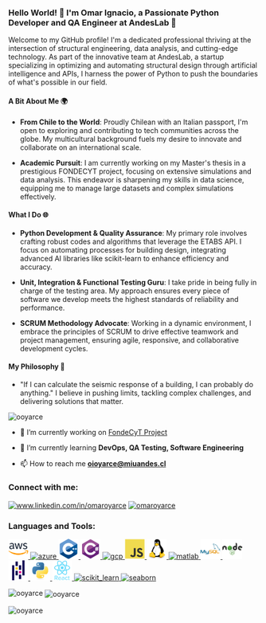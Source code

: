 ### Hello World! 👋 I'm Omar Ignacio, a Passionate Python Developer and QA Engineer at AndesLab 🚀

Welcome to my GitHub profile! I'm a dedicated professional thriving at the intersection of structural engineering, data analysis, and cutting-edge technology. As part of the innovative team at AndesLab, a startup specializing in optimizing and automating structural design through artificial intelligence and APIs, I harness the power of Python to push the boundaries of what's possible in our field.

#### A Bit About Me 🌍
- **From Chile to the World**: Proudly Chilean with an Italian passport, I'm open to exploring and contributing to tech communities across the globe. My multicultural background fuels my desire to innovate and collaborate on an international scale.

- **Academic Pursuit**: I am currently working on my Master's thesis in a prestigious FONDECYT project, focusing on extensive simulations and data analysis. This endeavor is sharpening my skills in data science, equipping me to manage large datasets and complex simulations effectively.

#### What I Do 🌐
- **Python Development & Quality Assurance**: My primary role involves crafting robust codes and algorithms that leverage the ETABS API. I focus on automating processes for building design, integrating advanced AI libraries like scikit-learn to enhance efficiency and accuracy.
  
- **Unit, Integration & Functional Testing Guru**: I take pride in being fully in charge of the testing area. My approach ensures every piece of software we develop meets the highest standards of reliability and performance.

- **SCRUM Methodology Advocate**: Working in a dynamic environment, I embrace the principles of SCRUM to drive effective teamwork and project management, ensuring agile, responsive, and collaborative development cycles.

#### My Philosophy 🚀
- "If I can calculate the seismic response of a building, I can probably do anything." I believe in pushing limits, tackling complex challenges, and delivering solutions that matter.

<p align="left"> <img src="https://komarev.com/ghpvc/?username=ooyarce&label=Profile%20views&color=0e75b6&style=flat" alt="ooyarce" /> </p>

- 🔭 I’m currently working on [FondeCyT Project](https://joseabell.com/)

- 🌱 I’m currently learning **DevOps, QA Testing, Software Engineering**

- 📫 How to reach me **oioyarce@miuandes.cl**

<h3 align="left">Connect with me:</h3>
<p align="left">
<a href="https://linkedin.com/in/www.linkedin.com/in/omaroyarce" target="blank"><img align="center" src="https://raw.githubusercontent.com/rahuldkjain/github-profile-readme-generator/master/src/images/icons/Social/linked-in-alt.svg" alt="www.linkedin.com/in/omaroyarce" height="30" width="40" /></a>
<a href="https://instagram.com/omaroyarce" target="blank"><img align="center" src="https://raw.githubusercontent.com/rahuldkjain/github-profile-readme-generator/master/src/images/icons/Social/instagram.svg" alt="omaroyarce" height="30" width="40" /></a>
</p>


<h3 align="left">Languages and Tools:</h3>
<p align="left"> <a href="https://aws.amazon.com" target="_blank" rel="noreferrer"> <img src="https://raw.githubusercontent.com/devicons/devicon/master/icons/amazonwebservices/amazonwebservices-original-wordmark.svg" alt="aws" width="40" height="40"/> </a> <a href="https://azure.microsoft.com/en-in/" target="_blank" rel="noreferrer"> <img src="https://www.vectorlogo.zone/logos/microsoft_azure/microsoft_azure-icon.svg" alt="azure" width="40" height="40"/> </a> <a href="https://www.w3schools.com/cpp/" target="_blank" rel="noreferrer"> <img src="https://raw.githubusercontent.com/devicons/devicon/master/icons/cplusplus/cplusplus-original.svg" alt="cplusplus" width="40" height="40"/> </a> <a href="https://www.w3schools.com/cs/" target="_blank" rel="noreferrer"> <img src="https://raw.githubusercontent.com/devicons/devicon/master/icons/csharp/csharp-original.svg" alt="csharp" width="40" height="40"/> </a> <a href="https://cloud.google.com" target="_blank" rel="noreferrer"> <img src="https://www.vectorlogo.zone/logos/google_cloud/google_cloud-icon.svg" alt="gcp" width="40" height="40"/> </a> <a href="https://developer.mozilla.org/en-US/docs/Web/JavaScript" target="_blank" rel="noreferrer"> <img src="https://raw.githubusercontent.com/devicons/devicon/master/icons/javascript/javascript-original.svg" alt="javascript" width="40" height="40"/> </a> <a href="https://www.linux.org/" target="_blank" rel="noreferrer"> <img src="https://raw.githubusercontent.com/devicons/devicon/master/icons/linux/linux-original.svg" alt="linux" width="40" height="40"/> </a> <a href="https://www.mathworks.com/" target="_blank" rel="noreferrer"> <img src="https://upload.wikimedia.org/wikipedia/commons/2/21/Matlab_Logo.png" alt="matlab" width="40" height="40"/> </a> <a href="https://www.mysql.com/" target="_blank" rel="noreferrer"> <img src="https://raw.githubusercontent.com/devicons/devicon/master/icons/mysql/mysql-original-wordmark.svg" alt="mysql" width="40" height="40"/> </a> <a href="https://nodejs.org" target="_blank" rel="noreferrer"> <img src="https://raw.githubusercontent.com/devicons/devicon/master/icons/nodejs/nodejs-original-wordmark.svg" alt="nodejs" width="40" height="40"/> </a> <a href="https://pandas.pydata.org/" target="_blank" rel="noreferrer"> <img src="https://raw.githubusercontent.com/devicons/devicon/2ae2a900d2f041da66e950e4d48052658d850630/icons/pandas/pandas-original.svg" alt="pandas" width="40" height="40"/> </a> <a href="https://www.python.org" target="_blank" rel="noreferrer"> <img src="https://raw.githubusercontent.com/devicons/devicon/master/icons/python/python-original.svg" alt="python" width="40" height="40"/> </a> <a href="https://reactjs.org/" target="_blank" rel="noreferrer"> <img src="https://raw.githubusercontent.com/devicons/devicon/master/icons/react/react-original-wordmark.svg" alt="react" width="40" height="40"/> </a> <a href="https://scikit-learn.org/" target="_blank" rel="noreferrer"> <img src="https://upload.wikimedia.org/wikipedia/commons/0/05/Scikit_learn_logo_small.svg" alt="scikit_learn" width="40" height="40"/> </a> <a href="https://seaborn.pydata.org/" target="_blank" rel="noreferrer"> <img src="https://seaborn.pydata.org/_images/logo-mark-lightbg.svg" alt="seaborn" width="40" height="40"/> </a> </p>
<p><img align="left" src="https://github-readme-stats.vercel.app/api/top-langs?username=ooyarce&show_icons=true&locale=en&layout=compact" alt="ooyarce" /></p>

<p>&nbsp;<img align="center" src="https://github-readme-stats.vercel.app/api?username=ooyarce&show_icons=true&locale=en" alt="ooyarce" /></p>

<p><img align="center" src="https://github-readme-streak-stats.herokuapp.com/?user=ooyarce&" alt="ooyarce" /></p>
